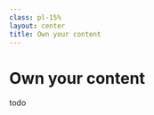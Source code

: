 ```yaml
---
class: pl-15%
layout: center
title: Own your content
---
```


<h1>Own your <strong class="color:accent">content</strong></h1>

<Transform scale="0.9">

todo

</Transform>

<!--
todo
-->
